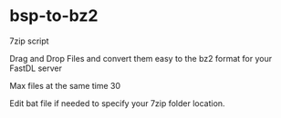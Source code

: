 # bsp-to-bz2
7zip script

Drag and Drop Files and convert them easy to the bz2 format for your FastDL server

Max files at the same time 30

Edit bat file if needed to specify your 7zip folder location.
